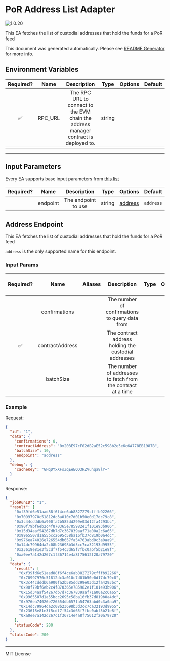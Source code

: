 # PoR Address List Adapter

![1.0.20](https://img.shields.io/github/package-json/v/smartcontractkit/external-adapters-js?filename=packages/sources/por-address-list/package.json)

This EA fetches the list of custodial addresses that hold the funds for a PoR feed

This document was generated automatically. Please see [README Generator](../../scripts#readme-generator) for more info.

## Environment Variables

| Required? |  Name   |                                     Description                                      |  Type  | Options | Default |
| :-------: | :-----: | :----------------------------------------------------------------------------------: | :----: | :-----: | :-----: |
|    ✅     | RPC_URL | The RPC URL to connect to the EVM chain the address manager contract is deployed to. | string |         |         |

---

## Input Parameters

Every EA supports base input parameters from [this list](../../core/bootstrap#base-input-parameters)

| Required? |   Name   |     Description     |  Type  |           Options            |  Default  |
| :-------: | :------: | :-----------------: | :----: | :--------------------------: | :-------: |
|           | endpoint | The endpoint to use | string | [address](#address-endpoint) | `address` |

## Address Endpoint

This EA fetches the list of custodial addresses that hold the funds for a PoR feed

`address` is the only supported name for this endpoint.

### Input Params

| Required? |      Name       | Aliases |                         Description                          | Type | Options | Default | Depends On | Not Valid With |
| :-------: | :-------------: | :-----: | :----------------------------------------------------------: | :--: | :-----: | :-----: | :--------: | :------------: |
|           |  confirmations  |         |        The number of confirmations to query data from        |      |         |         |            |                |
|    ✅     | contractAddress |         |     The contract address holding the custodial addresses     |      |         |         |            |                |
|           |    batchSize    |         | The number of addresses to fetch from the contract at a time |      |         |  `10`   |            |                |

### Example

Request:

```json
{
  "id": "1",
  "data": {
    "confirmations": 0,
    "contractAddress": "0x203E97cF02dB2aE52c598b2e5e6c6A778EB1987B",
    "batchSize": 10,
    "endpoint": "address"
  },
  "debug": {
    "cacheKey": "GHqDYxXFsZqEeEQD3HZVuhqa8lY="
  }
}
```

Response:

```json
{
  "jobRunID": "1",
  "result": [
    "0xf39fd6e51aad88f6f4ce6ab8827279cfffb92266",
    "0x70997970c51812dc3a010c7d01b50e0d17dc79c8",
    "0x3c44cdddb6a900fa2b585dd299e03d12fa4293bc",
    "0x90f79bf6eb2c4f870365e785982e1f101e93b906",
    "0x15d34aaf54267db7d7c367839aaf71a00a2c6a65",
    "0x9965507d1a55bcc2695c58ba16fb37d819b0a4dc",
    "0x976ea74026e726554db657fa54763abd0c3a0aa9",
    "0x14dc79964da2c08b23698b3d3cc7ca32193d9955",
    "0x23618e81e3f5cdf7f54c3d65f7fbc0abf5b21e8f",
    "0xa0ee7a142d267c1f36714e4a8f75612f20a79720"
  ],
  "data": {
    "result": [
      "0xf39fd6e51aad88f6f4ce6ab8827279cfffb92266",
      "0x70997970c51812dc3a010c7d01b50e0d17dc79c8",
      "0x3c44cdddb6a900fa2b585dd299e03d12fa4293bc",
      "0x90f79bf6eb2c4f870365e785982e1f101e93b906",
      "0x15d34aaf54267db7d7c367839aaf71a00a2c6a65",
      "0x9965507d1a55bcc2695c58ba16fb37d819b0a4dc",
      "0x976ea74026e726554db657fa54763abd0c3a0aa9",
      "0x14dc79964da2c08b23698b3d3cc7ca32193d9955",
      "0x23618e81e3f5cdf7f54c3d65f7fbc0abf5b21e8f",
      "0xa0ee7a142d267c1f36714e4a8f75612f20a79720"
    ],
    "statusCode": 200
  },
  "statusCode": 200
}
```

---

MIT License
